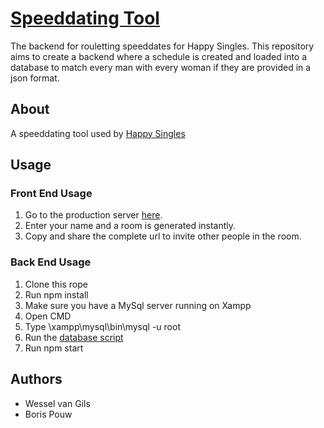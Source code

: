 # [Speeddating Tool](https://happysingles.vercel.app/create)

The backend for rouletting speeddates for Happy Singles.
This repository aims to create a backend where a schedule is created and loaded into a database
to match every man with every woman if they are provided in a json format.

## About

A speeddating tool used by [Happy Singles](https://github.com/Perunaz/HappySingles)

## Usage

### Front End Usage

1. Go to the production server [here](https://happysingles.vercel.app/create).
2. Enter your name and a room is generated instantly.
3. Copy and share the complete url to invite other people in the room.

### Back End Usage

1. Clone this rope
2. Run npm install
3. Make sure you have a MySql server running on Xampp
4. Open CMD
5. Type \xampp\mysql\bin\mysql -u root
6. Run the [database script](./data/database_script.sql)
7. Run npm start

## Authors

- Wessel van Gils
- Boris Pouw